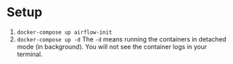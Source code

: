 # Setup

1. `docker-compose up airflow-init`
2. `docker-compose up -d` The `-d` means running the containers in detached mode (in background). You will not see the container logs in your terminal.
